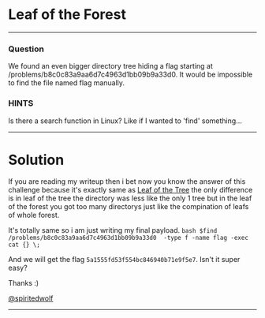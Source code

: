 # Leaf of the Forest
---
### Question
We found an even bigger directory tree hiding a flag starting at /problems/b8c0c83a9aa6d7c4963d1bb09b9a33d0. It would be impossible to find the file named flag manually.

### HINTS

Is there a search function in Linux? Like if I wanted to 'find' something...

---
# Solution
If you are reading my writeup then i bet now you know the answer of this challenge because it's exactly same as [Leaf of the Tree](https://github.com/iammrdollar/picoctf-2017-write-up/blob/master/Level%201/MISC/Leaf%20of%20the%20tree.md) the only difference is in leaf of the tree the directory was less like the only 1 tree but in the leaf of the forest you got too many directorys just like the compination of leafs of whole forest.

It's totally same so i am just writing my final payload. 
    ```bash
    $find /problems/b8c0c83a9aa6d7c4963d1bb09b9a33d0  -type f -name flag -exec     cat {} \;        ```
   
   And we will get the flag ```5a1555fd53f554bc846940b71e9f5e7```. Isn't it super easy?
   
   Thanks :) 
   
   [@spiritedwolf](https://github.com/spiritedwolf)

---

